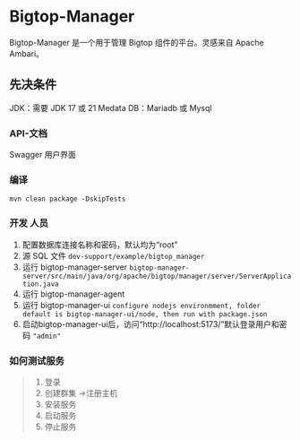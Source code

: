 # Bigtop-Manager

Bigtop-Manager 是一个用于管理 Bigtop 组件的平台。灵感来自 Apache Ambari。

## 先决条件

JDK：需要 JDK 17 或 21 Medata DB：Mariadb 或 Mysql

### API-文档

Swagger 用户界面

### 编译

```
mvn clean package -DskipTests
```

### 开发 人员

1. 配置数据库连接名称和密码，默认均为“root”
2. 源 SQL 文件 `dev-support/example/bigtop_manager` 
3. 运行 bigtop-manager-server `bigtop-manager-server/src/main/java/org/apache/bigtop/manager/server/ServerApplication.java` 
4. 运行 bigtop-manager-agent
5. 运行 bigtop-manager-ui `configure nodejs environmment, folder default is bigtop-manager-ui/node, then run with package.json` 
6. 启动bigtop-manager-ui后，访问“http://localhost:5173/”默认登录用户和密码 `"admin"` 

### 如何测试服务

> 1. 登录
> 2. 创建群集 ->注册主机
> 3. 安装服务
> 4. 启动服务
> 5. 停止服务